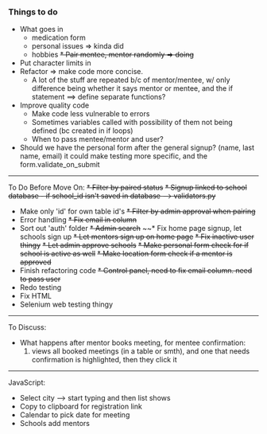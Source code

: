 ### Things to do ###
* What goes in 
    - medication form
    - personal issues => kinda did
    - hobbies
~~* Pair mentee, mentor randomly => doing~~
* Put character limits in
* Refactor => make code more concise. 
    - A lot of the stuff are repeated b/c of mentor/mentee, w/ only difference being 
whether it says mentor or mentee, and the if statement ==> define separate functions?
* Improve quality code
    - Make code less vulnerable to errors
    - Sometimes variables called with possibility of them not being defined (bc created in if loops)
    - When to pass mentee/mentor and user? 
* Should we have the personal form after the general signup? (name, last name, email)
it could make testing more specific, and the form.validate_on_submit
------------------------------------------------------------
To Do Before Move On:
~~* Filter by paired status~~
~~* Signup linked to school database - if school_id isn't saved in database --> validators.py~~
* Make only 'id' for own table id's
~~* Filter by admin approval when pairing~~ 
* Error handling
~~* Fix email in column~~
* Sort out 'auth' folder 
~~* Admin search~~
~~* Fix home page signup, let schools sign up
~~* Let mentors sign up on home page~~
~~* Fix inactive user thingy~~
~~* Let admin approve schools~~
~~* Make personal form check for if school is active as well~~
~~* Make location form check if a mentor is approved~~  
* Finish refactoring code
~~* Control panel, need to fix email column. need to pass user~~
* Redo testing
* Fix HTML
* Selenium web testing thingy 
----------------------------------------------------------
To Discuss:
* What happens after mentor books meeting, for mentee confirmation:
    1. views all booked meetings (in a table or smth), and one that needs confirmation is highlighted, then they click it
---------------------------------------------------------------
JavaScript:
* Select city --> start typing and then list shows 
* Copy to clipboard for registration link
* Calendar to pick date for meeting
* Schools add mentors

    

